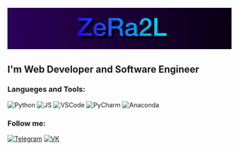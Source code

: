 ![Header](https://github.com/ZeRa2L/ZeRa2L/blob/main/assets/header_img.png)

## I'm Web Developer and Software Engineer 

### Langueges and Tools:
![Python](https://img.shields.io/badge/-Python-5c12a6?style=for-the-badge&logo=Python&logoColor=00e1ff)
![JS](https://img.shields.io/badge/-JavaScript-5c12a6?style=for-the-badge&logo=JavaScript&logoColor=00e1ff)
![VSCode](https://img.shields.io/badge/-Visua_lStudio-5c12a6?style=for-the-badge&logo=VisualStudio&logoColor=00e1ff)
![PyCharm](https://img.shields.io/badge/-PyCharm-5c12a6?style=for-the-badge&logo=PyCharm&logoColor=00e1ff)
![Anaconda](https://img.shields.io/badge/-Anaconda-5c12a6?style=for-the-badge&logo=Anaconda&logoColor=00e1ff)


### Follow me:
[![Telegram](https://img.shields.io/badge/-Telegram-5c12a6?style=for-the-badge&logo=telegram&logoColor=00e1ff)](t.me/ZeRa2ll)
[![VK](https://img.shields.io/badge/-VKontakte-5c12a6?style=for-the-badge&logo=vk&logoColor=00e1ff)](https://vk.com/ackermanlev1)